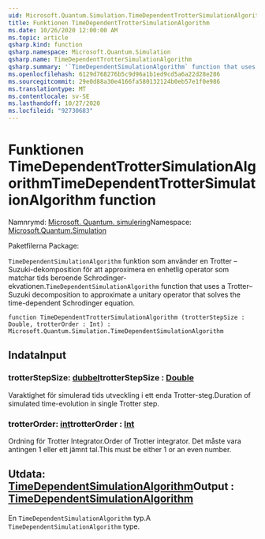 ```yaml
---
uid: Microsoft.Quantum.Simulation.TimeDependentTrotterSimulationAlgorithm
title: Funktionen TimeDependentTrotterSimulationAlgorithm
ms.date: 10/26/2020 12:00:00 AM
ms.topic: article
qsharp.kind: function
qsharp.namespace: Microsoft.Quantum.Simulation
qsharp.name: TimeDependentTrotterSimulationAlgorithm
qsharp.summary: '`TimeDependentSimulationAlgorithm` function that uses a Trotter–Suzuki decomposition to approximate a unitary operator that solves the time-dependent Schrodinger equation.'
ms.openlocfilehash: 6129d768276b5c9d96a1b1ed9cd5a6a22d28e286
ms.sourcegitcommit: 29e0d88a30e4166fa580132124b0eb57e1f0e986
ms.translationtype: MT
ms.contentlocale: sv-SE
ms.lasthandoff: 10/27/2020
ms.locfileid: "92730683"
---
```

# <a name="timedependenttrottersimulationalgorithm-function"></a><span data-ttu-id="b7c78-102">Funktionen TimeDependentTrotterSimulationAlgorithm</span><span class="sxs-lookup"><span data-stu-id="b7c78-102">TimeDependentTrotterSimulationAlgorithm function</span></span>

<span data-ttu-id="b7c78-103">Namnrymd: [Microsoft. Quantum. simulering](xref:Microsoft.Quantum.Simulation)</span><span class="sxs-lookup"><span data-stu-id="b7c78-103">Namespace: [Microsoft.Quantum.Simulation](xref:Microsoft.Quantum.Simulation)</span></span>

<span data-ttu-id="b7c78-104">Paketfilerna [](https://nuget.org/packages/)</span><span class="sxs-lookup"><span data-stu-id="b7c78-104">Package: [](https://nuget.org/packages/)</span></span>


<span data-ttu-id="b7c78-105">`TimeDependentSimulationAlgorithm` funktion som använder en Trotter – Suzuki-dekomposition för att approximera en enhetlig operator som matchar tids beroende Schrodinger-ekvationen.</span><span class="sxs-lookup"><span data-stu-id="b7c78-105">`TimeDependentSimulationAlgorithm` function that uses a Trotter–Suzuki decomposition to approximate a unitary operator that solves the time-dependent Schrodinger equation.</span></span>

```qsharp
function TimeDependentTrotterSimulationAlgorithm (trotterStepSize : Double, trotterOrder : Int) : Microsoft.Quantum.Simulation.TimeDependentSimulationAlgorithm
```


## <a name="input"></a><span data-ttu-id="b7c78-106">Indata</span><span class="sxs-lookup"><span data-stu-id="b7c78-106">Input</span></span>

### <a name="trotterstepsize--double"></a><span data-ttu-id="b7c78-107">trotterStepSize: [dubbel](xref:microsoft.quantum.lang-ref.double)</span><span class="sxs-lookup"><span data-stu-id="b7c78-107">trotterStepSize : [Double](xref:microsoft.quantum.lang-ref.double)</span></span>

<span data-ttu-id="b7c78-108">Varaktighet för simulerad tids utveckling i ett enda Trotter-steg.</span><span class="sxs-lookup"><span data-stu-id="b7c78-108">Duration of simulated time-evolution in single Trotter step.</span></span>


### <a name="trotterorder--int"></a><span data-ttu-id="b7c78-109">trotterOrder: [int](xref:microsoft.quantum.lang-ref.int)</span><span class="sxs-lookup"><span data-stu-id="b7c78-109">trotterOrder : [Int](xref:microsoft.quantum.lang-ref.int)</span></span>

<span data-ttu-id="b7c78-110">Ordning för Trotter Integrator.</span><span class="sxs-lookup"><span data-stu-id="b7c78-110">Order of Trotter integrator.</span></span> <span data-ttu-id="b7c78-111">Det måste vara antingen 1 eller ett jämnt tal.</span><span class="sxs-lookup"><span data-stu-id="b7c78-111">This must be either 1 or an even number.</span></span>



## <a name="output--timedependentsimulationalgorithm"></a><span data-ttu-id="b7c78-112">Utdata: [TimeDependentSimulationAlgorithm](xref:Microsoft.Quantum.Simulation.TimeDependentSimulationAlgorithm)</span><span class="sxs-lookup"><span data-stu-id="b7c78-112">Output : [TimeDependentSimulationAlgorithm](xref:Microsoft.Quantum.Simulation.TimeDependentSimulationAlgorithm)</span></span>

<span data-ttu-id="b7c78-113">En `TimeDependentSimulationAlgorithm` typ.</span><span class="sxs-lookup"><span data-stu-id="b7c78-113">A `TimeDependentSimulationAlgorithm` type.</span></span>